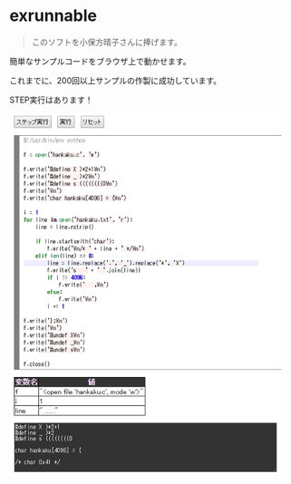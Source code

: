 exrunnable
==========

> このソフトを小保方晴子さんに捧げます。

簡単なサンプルコードをブラウザ上で動かせます。

これまでに、200回以上サンプルの作製に成功しています。

STEP実行はあります！


![Screenshot](https://github.com/ivan111/exrunnable/raw/master/thumbnail.png)

